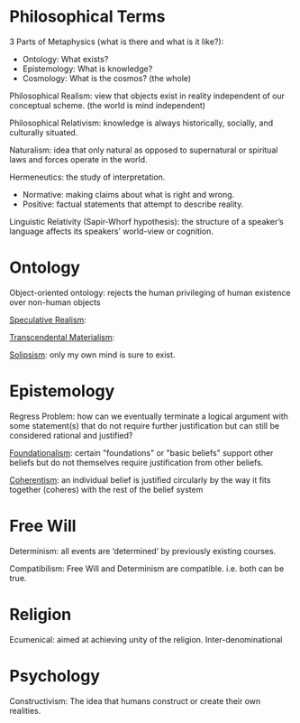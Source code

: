 # Philosophical Terms

3 Parts of Metaphysics (what is there and what is it like?):
* Ontology: What exists?
* Epistemology: What is knowledge?
* Cosmology: What is the cosmos? (the whole)

Philosophical Realism: view that objects exist in reality independent of our conceptual scheme. (the world is mind independent)

Philosophical Relativism: knowledge is always historically, socially, and culturally situated.

Naturalism: idea that only natural as opposed to supernatural or spiritual laws and forces operate in the world.

Hermeneutics: the study of interpretation.

* Normative: making claims about what is right and wrong. 
* Positive: factual statements that attempt to describe reality. 

Linguistic Relativity (Sapir-Whorf hypothesis): the structure of a speaker’s language affects its speakers’ world-view or cognition.

# Ontology

Object-oriented ontology: rejects the human privileging of human existence over non-human objects

[Speculative Realism][1]: 

[Transcendental Materialism][2]:

[Solipsism][3]: only my own mind is sure to exist.

# Epistemology
Regress Problem: how can we eventually terminate a logical argument with some statement(s) that do not require further justification but can still be considered rational and justified?

[Foundationalism][4]: certain "foundations" or "basic beliefs" support other beliefs but do not themselves require justification from other beliefs.

[Coherentism][5]: an individual belief is justified circularly by the way it fits together (coheres) with the rest of the belief system

# Free Will
Determinism: all events are ‘determined’ by previously existing courses.

Compatibilism: Free Will and Determinism are compatible. i.e. both can be true. 

# Religion
Ecumenical: aimed at achieving unity of the religion. Inter-denominational

# Psychology
Constructivism: The idea that humans construct or create their own realities. 

[1]:	https://www.wikiwand.com/en/Speculative_Realism
[2]:	https://www.wikiwand.com/en/Iain_Hamilton_Grant
[3]:	https://www.wikiwand.com/en/Solipsism
[4]:	https://www.wikiwand.com/en/Foundationalism
[5]:	https://www.wikiwand.com/en/Coherentism